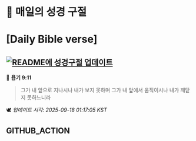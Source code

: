 # 🙏 매일의 성경 구절
# [Daily Bible verse]
## [![README에 성경구절 업데이트](https://github.com/DONGSUKA/first_test/actions/workflows/update-readme-bible.yml/badge.svg)](https://github.com/DONGSUKA/first_test/actions/workflows/update-readme-bible.yml)
<!-- START_BIBLE_VERSE -->
📖 **욥기 9:11**
> 그가 내 앞으로 지나시나 내가 보지 못하며 그가 내 앞에서 움직이시나 내가 깨닫지 못하느니라

🕊️ _업데이트 시각: 2025-09-18 01:17:05 KST_
  <!-- END_BIBLE_VERSE -->
## GITHUB_ACTION
